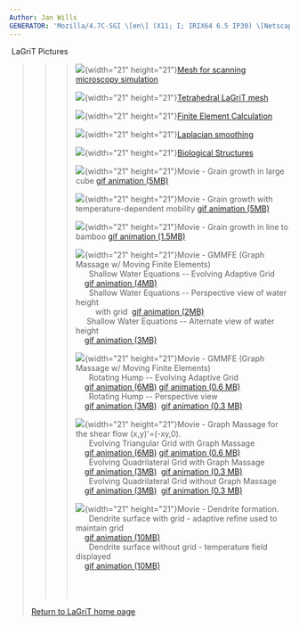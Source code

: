 ```yaml
---
Author: Jan Wills
GENERATOR: 'Mozilla/4.7C-SGI \[en\] (X11; I; IRIX64 6.5 IP30) \[Netscape\]'
---
```


 LaGriT Pictures

> > > ![](bl_pin.gif){width="21" height="21"}[Mesh for scanning
> > > microscopy
> > > simulation](http://www.t12.lanl.gov/~lagrit/denise.html)
> > >
> > > ![](bl_pin.gif){width="21" height="21"}[Tetrahedral LaGriT
> > > mesh](tinka's.html)
> > >
> > > ![](bl_pin.gif){width="21" height="21"}[Finite Element
> > > Calculation](pictures.html)
> > >
> > > ![](bl_pin.gif){width="21" height="21"}[Laplacian
> > > smoothing](tee.html)
> > >
> > > ![](bl_pin.gif){width="21" height="21"}[Biological
> > > Structures](biology.pdf)
> > >
> > > ![](bl_pin.gif){width="21" height="21"}Movie - Grain growth in
> > > large cube [gif animation (5MB)](99.gif)
> > >
> > > ![](bl_pin.gif){width="21" height="21"}Movie - Grain growth with
> > > temperature-dependent mobility [gif animation (5MB)](tmap-a.gif)
> > >
> > > ![](bl_pin.gif){width="21" height="21"}Movie - Grain growth in
> > > line to bamboo [gif animation (1.5MB)](tmap.gif)
> > >
> > > ![](bl_pin.gif){width="21" height="21"}Movie - GMMFE (Graph
> > > Massage w/ Moving Finite Elements)\
> > >       Shallow Water Equations -- Evolving Adaptive Grid\
> > >     [gif animation (4MB)](vertgridshort_swe_10-3.gif)\
> > >       Shallow Water Equations -- Perspective view of water height\
> > >          with grid  [gif animation
> > > (2MB)](sidegridshort_swe_10-3.gif)\
> > >      Shallow Water Equations -- Alternate view of water height\
> > >     [gif animation (3MB)](backsideshort_swe_10-3.gif)
> > >
> > > ![](bl_pin.gif){width="21" height="21"}Movie - GMMFE (Graph
> > > Massage w/ Moving Finite Elements)\
> > >       Rotating Hump -- Evolving Adaptive Grid\
> > >     [gif animation (6MB)](vertgrid_rotation_10-4.gif) [gif
> > > animation (0.6 MB)](vertgridshort_rotation_10-4.gif)\
> > >       Rotating Hump -- Perspective view\
> > >     [gif animation (3MB)](side_rotation_10-4.gif)  [gif animation
> > > (0.3 MB)](sideshort_rotation_10-4.gif)
> > >
> > > ![](bl_pin.gif){width="21" height="21"}Movie - Graph Massage for
> > > the shear flow (x,y)'=(-xy,0).\
> > >       Evolving Triangular Grid with Graph Massage\
> > >     [gif animation (6MB)](gmtri_shear.gif) [gif animation (0.6
> > > MB)](gmtrishort_shear.gif)\
> > >       Evolving Quadrilateral Grid with Graph Massage\
> > >     [gif animation (3MB)](gmquad_shear.gif)  [gif animation (0.3
> > > MB)](gmquadshort_shear.gif)\
> > >       Evolving Quadrilateral Grid without Graph Massage\
> > >     [gif animation (3MB)](nogmquad_shear.gif)  [gif animation (0.3
> > > MB)](nogmquadshort_shear.gif)
> > >
> > > ![](bl_pin.gif){width="21" height="21"}Movie - Dendrite
> > > formation.\
> > >       Dendrite surface with grid - adaptive refine used to
> > > maintain grid\
> > >     [gif animation (10MB)](dendrite.gif)\
> > >       Dendrite surface without grid - temperature field displayed\
> > >     [gif animation (10MB)](dendriteng.gif)\
> > >  \
> > >  \
> > >  
>
> [Return to LaGriT home page](http://www.t12.lanl.gov/~lagrit)
